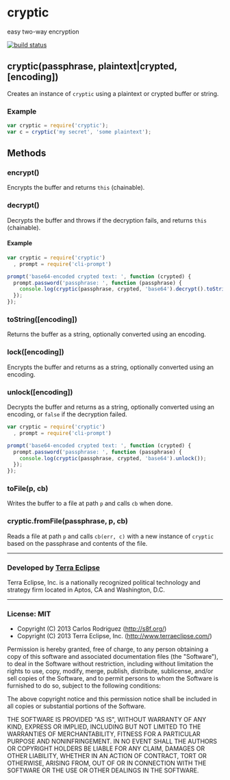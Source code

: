 cryptic
=======

easy two-way encryption

[![build status](https://secure.travis-ci.org/carlos8f/cryptic.png)](http://travis-ci.org/carlos8f/cryptic)

## cryptic(passphrase, plaintext|crypted, [encoding])

Creates an instance of `cryptic` using a plaintext or crypted buffer or string.

### Example

```js
var cryptic = require('cryptic');
var c = cryptic('my secret', 'some plaintext');
```

## Methods

### encrypt()

Encrypts the buffer and returns `this` (chainable).

### decrypt()

Decrypts the buffer and throws if the decryption fails, and returns `this` (chainable).

#### Example

```js
var cryptic = require('cryptic')
  , prompt = require('cli-prompt')

prompt('base64-encoded crypted text: ', function (crypted) {
  prompt.password('passphrase: ', function (passphrase) {
    console.log(cryptic(passphrase, crypted, 'base64').decrypt().toString());
  });
});
```

### toString([encoding])

Returns the buffer as a string, optionally converted using an encoding.

### lock([encoding])

Encrypts the buffer and returns as a string, optionally converted using an encoding.

### unlock([encoding])

Decrypts the buffer and returns as a string, optionally converted using an encoding,
or `false` if the decryption failed.

```js
var cryptic = require('cryptic')
  , prompt = require('cli-prompt')

prompt('base64-encoded crypted text: ', function (crypted) {
  prompt.password('passphrase: ', function (passphrase) {
    console.log(cryptic(passphrase, crypted, 'base64').unlock());
  });
});
```

### toFile(p, cb)

Writes the buffer to a file at path `p` and calls `cb` when done.

### cryptic.fromFile(passphrase, p, cb)

Reads a file at path `p` and calls `cb(err, c)` with a new instance of `cryptic`
based on the passphrase and contents of the file.

- - -

### Developed by [Terra Eclipse](http://www.terraeclipse.com)
Terra Eclipse, Inc. is a nationally recognized political technology and
strategy firm located in Aptos, CA and Washington, D.C.

- - -

### License: MIT

- Copyright (C) 2013 Carlos Rodriguez (http://s8f.org/)
- Copyright (C) 2013 Terra Eclipse, Inc. (http://www.terraeclipse.com/)

Permission is hereby granted, free of charge, to any person obtaining a copy
of this software and associated documentation files (the &quot;Software&quot;), to deal
in the Software without restriction, including without limitation the rights
to use, copy, modify, merge, publish, distribute, sublicense, and/or sell
copies of the Software, and to permit persons to whom the Software is furnished
to do so, subject to the following conditions:

The above copyright notice and this permission notice shall be included in
all copies or substantial portions of the Software.

THE SOFTWARE IS PROVIDED &quot;AS IS&quot;, WITHOUT WARRANTY OF ANY KIND, EXPRESS OR
IMPLIED, INCLUDING BUT NOT LIMITED TO THE WARRANTIES OF MERCHANTABILITY,
FITNESS FOR A PARTICULAR PURPOSE AND NONINFRINGEMENT. IN NO EVENT SHALL THE
AUTHORS OR COPYRIGHT HOLDERS BE LIABLE FOR ANY CLAIM, DAMAGES OR OTHER
LIABILITY, WHETHER IN AN ACTION OF CONTRACT, TORT OR OTHERWISE, ARISING FROM,
OUT OF OR IN CONNECTION WITH THE SOFTWARE OR THE USE OR OTHER DEALINGS IN THE
SOFTWARE.
